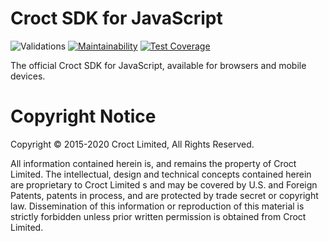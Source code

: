 # Croct SDK for JavaScript
![Validations](https://github.com/croct-tech/sdk-js/workflows/Validations/badge.svg)
[![Maintainability](https://api.codeclimate.com/v1/badges/c44df78a3ed891af11bb/maintainability)](https://codeclimate.com/repos/5e7251b3172af05fe9000e27/maintainability)
[![Test Coverage](https://api.codeclimate.com/v1/badges/c44df78a3ed891af11bb/test_coverage)](https://codeclimate.com/repos/5e7251b3172af05fe9000e27/test_coverage)


The official Croct SDK for JavaScript, available for browsers and mobile devices.

# Copyright Notice
Copyright © 2015-2020 Croct Limited, All Rights Reserved.

All information contained herein is, and remains the property of Croct Limited. The intellectual, design and technical concepts contained herein are proprietary to Croct Limited s and may be covered by U.S. and Foreign Patents, patents in process, and are protected by trade secret or copyright law. Dissemination of this information or reproduction of this material is strictly forbidden unless prior written permission is obtained from Croct Limited.